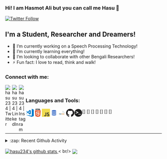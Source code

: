 ### Hi! I am Hasmot Ali but you can call me Hasu 👋
[![Twitter Follow](https://img.shields.io/twitter/follow/last_train_23?color=1DA1F2&logo=twitter&style=for-the-badge)](https://twitter.com/intent/follow?original_referer=https%3A%2F%2Fgithub.com%2Fhasu234&screen_name=hasu234)

## I'm a Student, Researcher and Dreamers!

- 🔭 I’m currently working on a Speech Processing Technology!
- 🌱 I’m currently learning everything!
- 👯 I’m looking to collaborate with other Bengali Researchers!
- ⚡ Fun fact: I love to read, think and walk!


### Connect with me:

[<img align="left" alt="hasu234 | Twitter" width="22px" src="https://cdn.jsdelivr.net/npm/simple-icons@v3/icons/twitter.svg" />][twitter]
[<img align="left" alt="hasu234 | LinkedIn" width="22px" src="https://cdn.jsdelivr.net/npm/simple-icons@v3/icons/linkedin.svg" />][linkedin]
[<img align="left" alt="hasu234 | Instagram" width="22px" src="https://cdn.jsdelivr.net/npm/simple-icons@v3/icons/instagram.svg" />][instagram]

<br />

### Languages and Tools:

[<img align="left" alt="Visual Studio Code" width="26px" src="https://raw.githubusercontent.com/github/explore/80688e429a7d4ef2fca1e82350fe8e3517d3494d/topics/visual-studio-code/visual-studio-code.png" />]
[<img align="left" alt="HTML5" width="26px" src="https://raw.githubusercontent.com/github/explore/80688e429a7d4ef2fca1e82350fe8e3517d3494d/topics/html/html.png" />]
[<img align="left" alt="JavaScript" width="26px" src="https://raw.githubusercontent.com/github/explore/80688e429a7d4ef2fca1e82350fe8e3517d3494d/topics/javascript/javascript.png" />]
[<img align="left" alt="SQL" width="26px" src="https://raw.githubusercontent.com/github/explore/80688e429a7d4ef2fca1e82350fe8e3517d3494d/topics/sql/sql.png" />]
[<img align="left" alt="MySQL" width="26px" src="https://raw.githubusercontent.com/github/explore/80688e429a7d4ef2fca1e82350fe8e3517d3494d/topics/mysql/mysql.png" />]
[<img align="left" alt="GitHub" width="26px" src="https://raw.githubusercontent.com/github/explore/78df643247d429f6cc873026c0622819ad797942/topics/github/github.png" />]
[<img align="left" alt="Terminal" width="26px" src="https://raw.githubusercontent.com/github/explore/80688e429a7d4ef2fca1e82350fe8e3517d3494d/topics/terminal/terminal.png" />]

<br />
<br />

---


<details>
  <summary>:zap: Recent Github Activity</summary>
  
<!--START_SECTION:activity-->
1. ❗️ Closed issue [#1](https://github.com//hasu234/hasu234-vscode-theme/issues/1) in [hasu234/hasu234-vscode-theme](https://github.com//hasu234/hasu234-vscode-theme)
2. 🎉 Merged PR [#2](https://github.com//hasu234/hasu234-vscode-theme/pull/2) in [hasu234/hasu234-vscode-theme](https://github.com//hasu234/hasu234-vscode-theme)
3. 🗣 Commented on [#1](https://github.com//hasu234/hasu234-vscode-theme/issues/1) in [hasu234/hasu234-vscode-theme](https://github.com//hasu234/hasu234-vscode-theme)
4. 💪 Opened PR [#6](https://github.com//colbyfayock/50-projects-for-react-and-the-static-web/pull/6) in [colbyfayock/50-projects-for-react-and-the-static-web](https://github.com//colbyfayock/50-projects-for-react-and-the-static-web)
5. 🗣 Commented on [#249](https://github.com//abhisheknaiidu/awesome-github-profile-readme/issues/249) in [abhisheknaiidu/awesome-github-profile-readme](https://github.com//abhisheknaiidu/awesome-github-profile-readme)
<!--END_SECTION:activity-->

</details>
<br />

<a href="https://github.com/hasu234">
  <img align="center" src="https://github-readme-stats.anuraghazra1.vercel.app/api?username=hasu234&show_icons=true&include_all_commits=true&theme=radical" alt="hasu234's github stats" />
</a>
< br/>
<a href="https://github.com/hasu234">
  <!-- Change the `github-readme-stats.anuraghazra1.vercel.app` to `github-readme-stats.vercel.app`  -->
  <img align="center" src="https://github-readme-stats.vercel.app/api/top-langs/?username=hasu234&layout=compact&theme=radical" />
</a>
 

<!--
<details>
  <summary>:zap: Github Stats</summary>
  <img align="left" alt="hasu234's Github Stats" src="https://github-readme-stats.vercel.app/api?username=hasu234&show_icons=true&theme=radical&count_private=true&hide_border=true" />
</details>
<details>
  <summary>:zap: Repo Card</summary>
  [![ReadMe Card](https://github-readme-stats.vercel.app/api/pin/?username=hasu234&repo=github-readme-stats&theme=algolia)](https://github.com/anuraghazra/github-readme-stats)
</details>
<details>
  <summary>:zap: Most Used Language</summary>
  [![Top Langs](https://github-readme-stats.vercel.app/api/top-langs/?username=hasu234&layout=compact)](https://github.com/anuraghazra/github-readme-stats)
</details>
-->

[twitter]: https://twitter.com/last_train_23
[instagram]: https://www.instagram.com/last.train.23
[linkedin]: https://www.linkedin.com/in/hasmot-ali-hasu-29327b152/
